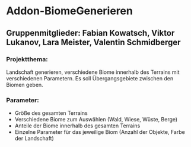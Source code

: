 # Addon-BiomeGenerieren

## Gruppenmitglieder: Fabian Kowatsch, Viktor Lukanov, Lara Meister, Valentin Schmidberger

### Projektthema:
Landschaft generieren, verschiedene Biome innerhalb des Terrains mit verschiedenen Parametern. Es soll Übergangsgebiete zwischen den Biomen geben.

### Parameter:
- Größe des gesamten Terrains
- Verschiedene Biome zum Auswählen (Wald, Wiese, Wüste, Berge)
- Anteile der Biome innerhalb des gesamten Terrains 
- Einzelne Parameter für das jeweilige Biom (Anzahl der Objekte, Farbe der Landschaft)
